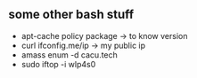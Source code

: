 ## some other bash stuff

* apt-cache policy package -> to know version
* curl ifconfig.me/ip -> my public ip
* amass enum -d cacu.tech
* sudo iftop -i wlp4s0


